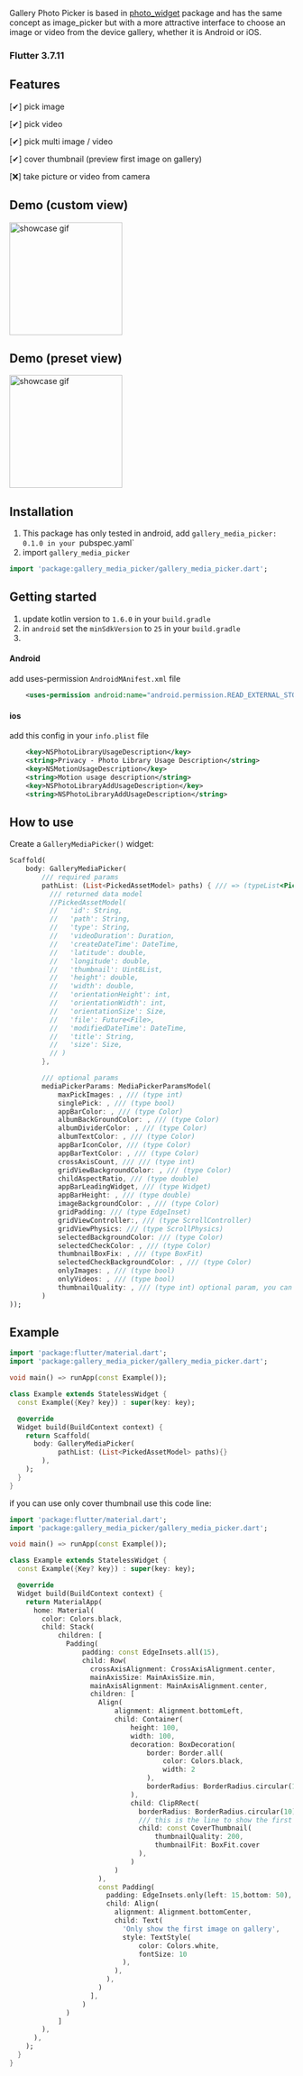 Gallery Photo Picker is based in [photo_widget](https://pub.dev/packages/photo_widget) package and has the same concept as image_picker but with a more attractive interface to choose an image or video from the device gallery, whether it is Android or iOS.

### Flutter 3.7.11
## Features

[✔] pick image

[✔] pick video

[✔] pick multi image / video

[✔] cover thumbnail (preview first image on gallery)

[❌] take picture or video from camera

## Demo (custom view)
<img src="https://github.com/camilo1498/gallery_media_picker/blob/master/screenshots/demo_custom_view.gif" alt="showcase gif" title="custom view" width="200"/>

## Demo (preset view)
<img src="https://github.com/camilo1498/gallery_media_picker/blob/master/screenshots/demo_preset_view.gif" alt="showcase gif" title="preset view" width="200"/>

## Installation
1) This package has only tested in android, add `gallery_media_picker: 0.1.0 in your `pubspec.yaml`
2) import `gallery_media_picker`

```dart
import 'package:gallery_media_picker/gallery_media_picker.dart';
```

## Getting started

1) update kotlin version to `1.6.0` in your `build.gradle`
2) in `android` set the `minSdkVersion` to `25` in your `build.gradle`
3)
#### Android
add uses-permission `AndroidMAnifest.xml` file
 ```xml
     <uses-permission android:name="android.permission.READ_EXTERNAL_STORAGE" />
 ```
#### ios
add this config in your `info.plist` file
 ```xml
     <key>NSPhotoLibraryUsageDescription</key>
     <string>Privacy - Photo Library Usage Description</string>
     <key>NSMotionUsageDescription</key>
     <string>Motion usage description</string>
     <key>NSPhotoLibraryAddUsageDescription</key>
     <string>NSPhotoLibraryAddUsageDescription</string>
 ```

## How to use
Create a `GalleryMediaPicker()` widget:
```dart
Scaffold(
    body: GalleryMediaPicker(
        /// required params
        pathList: (List<PickedAssetModel> paths) { /// => (typeList<PickedAssetModel>) return a list map with selected media metadata
          /// returned data model
          //PickedAssetModel(
          //   'id': String,
          //   'path': String,
          //   'type': String,
          //   'videoDuration': Duration,
          //   'createDateTime': DateTime,
          //   'latitude': double,
          //   'longitude': double,
          //   'thumbnail': Uint8List,
          //   'height': double,
          //   'width': double,
          //   'orientationHeight': int,
          //   'orientationWidth': int,
          //   'orientationSize': Size,
          //   'file': Future<File>,
          //   'modifiedDateTime': DateTime,
          //   'title': String,
          //   'size': Size,
          // )
        },

        /// optional params
        mediaPickerParams: MediaPickerParamsModel(
            maxPickImages: , /// (type int)
            singlePick: , /// (type bool)
            appBarColor: , /// (type Color)
            albumBackGroundColor: , /// (type Color)
            albumDividerColor: , /// (type Color)
            albumTextColor: , /// (type Color)
            appBarIconColor, /// (type Color)
            appBarTextColor: , /// (type Color)
            crossAxisCount, /// /// (type int)
            gridViewBackgroundColor: , /// (type Color)
            childAspectRatio, /// (type double)
            appBarLeadingWidget, /// (type Widget)
            appBarHeight: , /// (type double)
            imageBackgroundColor: , /// (type Color)
            gridPadding: /// (type EdgeInset)
            gridViewController:, /// (type ScrollController)
            gridViewPhysics: /// (type ScrollPhysics)
            selectedBackgroundColor: /// (type Color)
            selectedCheckColor: , /// (type Color)
            thumbnailBoxFix: , /// (type BoxFit)
            selectedCheckBackgroundColor: , /// (type Color)
            onlyImages: , /// (type bool)
            onlyVideos: , /// (type bool)
            thumbnailQuality: , /// (type int) optional param, you can set the gallery thumbnail quality (higher is better but reduce performance)
        )
));
```

## Example
```dart
import 'package:flutter/material.dart';
import 'package:gallery_media_picker/gallery_media_picker.dart';

void main() => runApp(const Example());

class Example extends StatelessWidget {
  const Example({Key? key}) : super(key: key);

  @override
  Widget build(BuildContext context) {
    return Scaffold(
      body: GalleryMediaPicker(
            pathList: (List<PickedAssetModel> paths){}
        ),
    );
  }
}

```

if you can use only cover thumbnail use this code line:
```dart
import 'package:flutter/material.dart';
import 'package:gallery_media_picker/gallery_media_picker.dart';

void main() => runApp(const Example());

class Example extends StatelessWidget {
  const Example({Key? key}) : super(key: key);

  @override
  Widget build(BuildContext context) {
    return MaterialApp(
      home: Material(
        color: Colors.black,
        child: Stack(
            children: [
              Padding(
                  padding: const EdgeInsets.all(15),
                  child: Row(
                    crossAxisAlignment: CrossAxisAlignment.center,
                    mainAxisSize: MainAxisSize.min,
                    mainAxisAlignment: MainAxisAlignment.center,
                    children: [
                      Align(
                          alignment: Alignment.bottomLeft,
                          child: Container(
                              height: 100,
                              width: 100,
                              decoration: BoxDecoration(
                                  border: Border.all(
                                      color: Colors.black,
                                      width: 2
                                  ),
                                  borderRadius: BorderRadius.circular(10)
                              ),
                              child: ClipRRect(
                                borderRadius: BorderRadius.circular(10),
                                /// this is the line to show the first image on gallery
                                child: const CoverThumbnail(
                                    thumbnailQuality: 200,
                                    thumbnailFit: BoxFit.cover
                                ),
                              )
                          )
                      ),
                      const Padding(
                        padding: EdgeInsets.only(left: 15,bottom: 50),
                        child: Align(
                          alignment: Alignment.bottomCenter,
                          child: Text(
                            'Only show the first image on gallery',
                            style: TextStyle(
                                color: Colors.white,
                                fontSize: 10
                            ),
                          ),
                        ),
                      )
                    ],
                  )
              )
            ]
        ),
      ),
    );
  }
}

```
